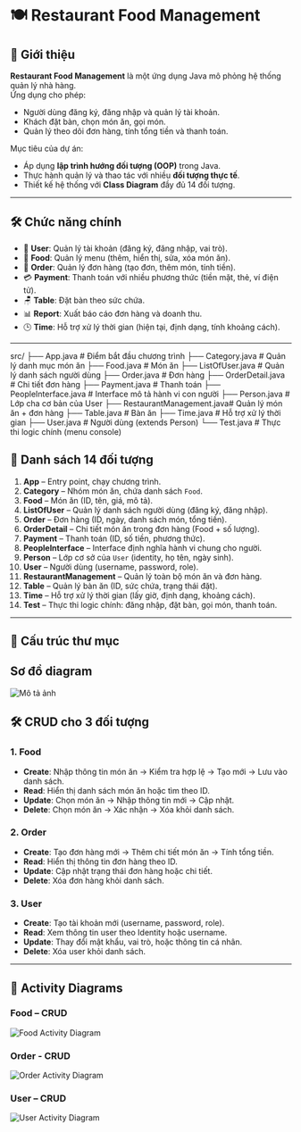 # 🍽️ Restaurant Food Management

## 📌 Giới thiệu
**Restaurant Food Management** là một ứng dụng Java mô phỏng hệ thống quản lý nhà hàng.  
Ứng dụng cho phép:
- Người dùng đăng ký, đăng nhập và quản lý tài khoản.
- Khách đặt bàn, chọn món ăn, gọi món.
- Quản lý theo dõi đơn hàng, tính tổng tiền và thanh toán.

Mục tiêu của dự án:
- Áp dụng **lập trình hướng đối tượng (OOP)** trong Java.
- Thực hành quản lý và thao tác với nhiều **đối tượng thực tế**.
- Thiết kế hệ thống với **Class Diagram** đầy đủ 14 đối tượng.

---

## 🛠️ Chức năng chính
- 👤 **User**: Quản lý tài khoản (đăng ký, đăng nhập, vai trò).  
- 🍜 **Food**: Quản lý menu (thêm, hiển thị, sửa, xóa món ăn).  
- 🧾 **Order**: Quản lý đơn hàng (tạo đơn, thêm món, tính tiền).  
- 💳 **Payment**: Thanh toán với nhiều phương thức (tiền mặt, thẻ, ví điện tử).  
- 🪑 **Table**: Đặt bàn theo sức chứa.  
- 📊 **Report**: Xuất báo cáo đơn hàng và doanh thu.  
- 🕒 **Time**: Hỗ trợ xử lý thời gian (hiện tại, định dạng, tính khoảng cách).  

---

src/
├── App.java # Điểm bắt đầu chương trình
├── Category.java # Quản lý danh mục món ăn
├── Food.java # Món ăn
├── ListOfUser.java # Quản lý danh sách người dùng
├── Order.java # Đơn hàng
├── OrderDetail.java # Chi tiết đơn hàng
├── Payment.java # Thanh toán
├── PeopleInterface.java # Interface mô tả hành vi con người
├── Person.java # Lớp cha cơ bản của User
├── RestaurantManagement.java# Quản lý món ăn + đơn hàng
├── Table.java # Bàn ăn
├── Time.java # Hỗ trợ xử lý thời gian
├── User.java # Người dùng (extends Person)
└── Test.java # Thực thi logic chính (menu console)

## 👤 Danh sách 14 đối tượng
1. **App** – Entry point, chạy chương trình.  
2. **Category** – Nhóm món ăn, chứa danh sách `Food`.  
3. **Food** – Món ăn (ID, tên, giá, mô tả).  
4. **ListOfUser** – Quản lý danh sách người dùng (đăng ký, đăng nhập).  
5. **Order** – Đơn hàng (ID, ngày, danh sách món, tổng tiền).  
6. **OrderDetail** – Chi tiết món ăn trong đơn hàng (Food + số lượng).  
7. **Payment** – Thanh toán (ID, số tiền, phương thức).  
8. **PeopleInterface** – Interface định nghĩa hành vi chung cho người.  
9. **Person** – Lớp cơ sở của `User` (identity, họ tên, ngày sinh).  
10. **User** – Người dùng (username, password, role).  
11. **RestaurantManagement** – Quản lý toàn bộ món ăn và đơn hàng.  
12. **Table** – Quản lý bàn ăn (ID, sức chứa, trạng thái đặt).  
13. **Time** – Hỗ trợ xử lý thời gian (lấy giờ, định dạng, khoảng cách).  
14. **Test** – Thực thi logic chính: đăng nhập, đặt bàn, gọi món, thanh toán.  

---

## 📂 Cấu trúc thư mục

## Sơ đồ diagram

![Mô tả ảnh](./doc/yeucau3.png)
 
## 🛠️ CRUD cho 3 đối tượng

### 1. Food
- **Create**: Nhập thông tin món ăn → Kiểm tra hợp lệ → Tạo mới → Lưu vào danh sách.
- **Read**: Hiển thị danh sách món ăn hoặc tìm theo ID.
- **Update**: Chọn món ăn → Nhập thông tin mới → Cập nhật.
- **Delete**: Chọn món ăn → Xác nhận → Xóa khỏi danh sách.

### 2. Order
- **Create**: Tạo đơn hàng mới → Thêm chi tiết món ăn → Tính tổng tiền.
- **Read**: Hiển thị thông tin đơn hàng theo ID.
- **Update**: Cập nhật trạng thái đơn hàng hoặc chi tiết.
- **Delete**: Xóa đơn hàng khỏi danh sách.

### 3. User
- **Create**: Tạo tài khoản mới (username, password, role).
- **Read**: Xem thông tin user theo Identity hoặc username.
- **Update**: Thay đổi mật khẩu, vai trò, hoặc thông tin cá nhân.
- **Delete**: Xóa user khỏi danh sách.

---

## 🔄 Activity Diagrams

### Food – CRUD
![Food Activity Diagram](doc/Food.png)

### Order - CRUD
![Order Activity Diagram](doc/Order.png)

### User – CRUD
![User Activity Diagram](doc/User.png)
